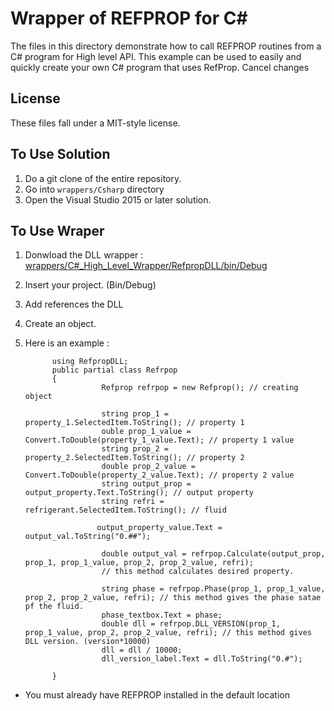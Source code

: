 # Wrapper of REFPROP for C&#35;

The files in this directory demonstrate how to call REFPROP routines from a C# program for High level API. This example can be used to easily and quickly create your own C# program that uses RefProp.
Cancel changes
## License

These files fall under a MIT-style license.

## To Use Solution

1. Do a git clone of the entire repository.
2. Go into ``wrappers/Csharp`` directory
3. Open the Visual Studio 2015 or later solution.

## To Use Wraper

1. Donwload the DLL wrapper : [wrappers/C#_High_Level_Wrapper/RefpropDLL/bin/Debug](https://github.com/meyinyil/REFPROP-wrappers/tree/master/wrappers/C%23_High_Level_Wrapper/RefpropDLL/bin/Debug)
2. Insert your project. (Bin/Debug)
3. Add references the DLL
4. Create an object.
5. Here is an example :

             using RefpropDLL;
             public partial class Refrpop
             {
                        Refprop refrpop = new Refprop(); // creating object

                        string prop_1 = property_1.SelectedItem.ToString(); // property 1
                        ouble prop_1_value = Convert.ToDouble(property_1_value.Text); // property 1 value
                        string prop_2 = property_2.SelectedItem.ToString(); // property 2
                        double prop_2_value = Convert.ToDouble(property_2_value.Text); // property 2 value
                        string output_prop = output_property.Text.ToString(); // output property
                        string refri = refrigerant.SelectedItem.ToString(); // fluid

                       output_property_value.Text = output_val.ToString("0.##");

                        double output_val = refrpop.Calculate(output_prop, prop_1, prop_1_value, prop_2, prop_2_value, refri); 
                        // this method calculates desired property.

                        string phase = refrpop.Phase(prop_1, prop_1_value, prop_2, prop_2_value, refri); // this method gives the phase satae pf the fluid.
                        phase_textbox.Text = phase;
                        double dll = refrpop.DLL_VERSION(prop_1, prop_1_value, prop_2, prop_2_value, refri); // this method gives DLL version. (version*10000)
                        dll = dll / 10000;
                        dll_version_label.Text = dll.ToString("0.#"); 

             }

* You must already have REFPROP installed in the default location
